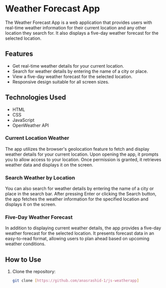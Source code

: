 # Weather Forecast App

The Weather Forecast App is a web application that provides users with real-time weather information for their current location and any other location they search for. It also displays a five-day weather forecast for the selected location.

## Features

- Get real-time weather details for your current location.
- Search for weather details by entering the name of a city or place.
- View a five-day weather forecast for the selected location.
- Responsive design suitable for all screen sizes.

## Technologies Used

- HTML
- CSS
- JavaScript
- OpenWeather API

### Current Location Weather

The app utilizes the browser's geolocation feature to fetch and display weather details for your current location. Upon opening the app, it prompts you to allow access to your location. Once permission is granted, it retrieves weather data and displays it on the screen.

### Search Weather by Location

You can also search for weather details by entering the name of a city or place in the search bar. After pressing Enter or clicking the Search button, the app fetches the weather information for the specified location and displays it on the screen.

### Five-Day Weather Forecast

In addition to displaying current weather details, the app provides a five-day weather forecast for the selected location. It presents forecast data in an easy-to-read format, allowing users to plan ahead based on upcoming weather conditions.

## How to Use

1. Clone the repository:

   ```bash
   git clone [https://github.com/anasrashid-1/js-weatherapp]
